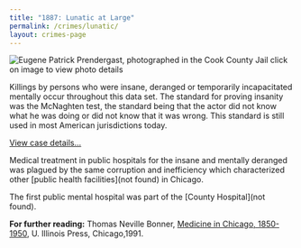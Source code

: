 ```yaml
---
title: "1887: Lunatic at Large"
permalink: /crimes/lunatic/
layout: crimes-page
---
```


![Eugene Patrick Prendergast, photographed in the Cook County Jail]()
click on image to view photo details

Killings by persons who were insane, deranged or temporarily incapacitated mentally occur throughout this data set. The standard for proving insanity was the McNaghten test, the standard being that the actor did not know what he was doing or did not know that it was wrong. This standard is still used in most American jurisdictions today.

[View case details...](/database/899/)

Medical treatment in public hospitals for the insane and mentally deranged was plagued by the same corruption and inefficiency which characterized other [public health facilities](not found) in Chicago.

The first public mental hospital was part of the [County Hospital](not found).

**For further reading:**
   Thomas Neville Bonner, [Medicine in Chicago, 1850-1950](https://www.amazon.com/exec/obidos/tg/detail/-/0252017609/qid=1086273604/sr=1-1/ref=sr_1_1/104-5698753-1575148?v=glance&s=books), U. Illinois Press, Chicago,1991.

